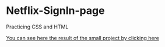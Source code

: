 # Netflix-SignIn-page

Practicing CSS and HTML

[You can see here the result of the small project by clicking here](https://netflix-sign-in.netlify.app)

